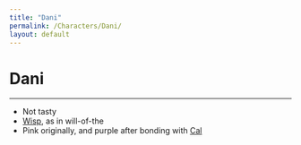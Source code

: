```yaml
---
title: "Dani"
permalink: /Characters/Dani/
layout: default
---
```

# Dani
---
- Not tasty
- [Wisp](../../_Lexicon/Wisp.md), as in will-of-the
- Pink originally, and purple after bonding with [Cal](Cal.md) 